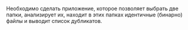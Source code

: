 Необходимо сделать приложение, которое позволяет выбрать две
папки, анализирует их, находит в этих папках идентичные (бинарно)
файлы и выводит список дубликатов.